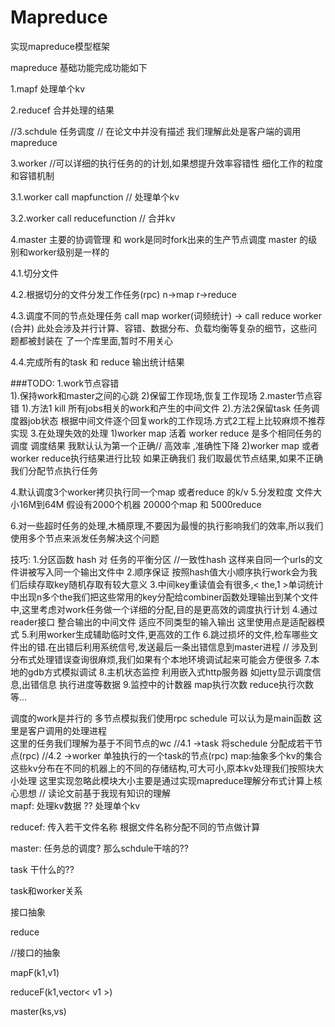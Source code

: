 # Mapreduce
实现mapreduce模型框架




mapreduce 基础功能完成功能如下

1.mapf     处理单个kv

2.reducef  合并处理的结果

//3.schdule  任务调度  // 在论文中并没有描述  我们理解此处是客户端的调用 mapreduce

3.worker //可以详细的执行任务的的计划,如果想提升效率容错性 细化工作的粒度和容错机制

3.1.worker  call mapfunction // 处理单个kv

3.2.worker call reducefunction // 合并kv

4.master  主要的协调管理  和 work是同时fork出来的生产节点调度
master 的级别和worker级别是一样的  

4.1.切分文件   

4.2.根据切分的文件分发工作任务(rpc)  n->map     r->reduce

4.3.调度不同的节点处理任务  call map worker(词频统计)  ->  call reduce worker (合并)
  此处会涉及并行计算、容错、数据分布、负载均衡等复杂的细节，这些问题都被封装在 了一个库里面,暂时不用关心

4.4.完成所有的task 和 reduce  输出统计结果



###TODO:
1.work节点容错   
  1).保持work和master之间的心跳
  2)保留工作现场,恢复工作现场
2.master节点容错
  1).方法1 kill 所有jobs相关的work和产生的中间文件
  2).方法2保留task 任务调度器job状态 根据中间文件逐个回复work的工作现场.方式2工程上比较麻烦不推荐实现
3.在处理失效的处理
  1)worker map 活着 worker reduce 是多个相同任务的调度 调度结果 我默认认为第一个正确// 高效率 ,准确性下降
  2)worker map 或者worker reduce执行结果进行比较 如果正确我们 我们取最优节点结果,如果不正确我们分配节点执行任务

4.默认调度3个worker拷贝执行同一个map 或者reduce 的k/v
5.分发粒度  文件大小16M到64M 
假设有2000个机器  20000个map 和 5000reduce

6.对一些超时任务的处理,木桶原理,不要因为最慢的执行影响我们的效率,所以我们使用多个节点来派发任务解决这个问题


技巧:
1.分区函数
hash 对 任务的平衡分区  //一致性hash
这样来自同一个urls的文件讲被写入同一个输出文件中
2.顺序保证
按照hash值大小顺序执行work会为我们后续存取key随机存取有较大意义
3.中间key重读值会有很多,< the,1 >单词统计中出现n多个the我们把这些常用的key分配给combiner函数处理输出到某个文件中,这里考虑对work任务做一个详细的分配,目的是更高效的调度执行计划
4.通过reader接口  整合输出的中间文件  适应不同类型的输入输出
这里使用点是适配器模式
5.利用worker生成辅助临时文件,更高效的工作
6.跳过损坏的文件,检车哪些文件出的错.在出错后利用系统信号,发送最后一条出错信息到master进程
// 涉及到分布式处理错误查询很麻烦,我们如果有个本地环境调试起来可能会方便很多
7.本地的gdb方式模拟调试
8.主机状态监控  利用嵌入式http服务器 如jetty显示调度信息,出错信息
执行进度等数据
9.监控中的计数器  map执行次数  reduce执行次数 等...



调度的work是并行的
多节点模拟我们使用rpc
schedule  可以认为是main函数  这里是客户调用的处理进程  
这里的任务我们理解为基于不同节点的wc
//4.1 ->task  将schedule 分配成若干节点(rpc)
//4.2 ->worker  单独执行的一个task的节点(rpc)
map:抽象多个kv的集合  这些kv分布在不同的机器上的不同的存储结构,可大可小,原本kv处理我们按照块大小处理
这里实现忽略此模块大小主要是通过实现mapreduce理解分布式计算上核心思想
// 读论文前基于我现有知识的理解  
mapf:  处理kv数据   ??  处理单个kv

reducef:  传入若干文件名称   根据文件名称分配不同的节点做计算   

master:  任务总的调度?  那么schdule干啥的??

task 干什么的?? 

task和worker关系

接口抽象

reduce







//接口的抽象



mapF(k1,v1)

reduceF(k1,vector< v1 >)

master(ks,vs)

 
